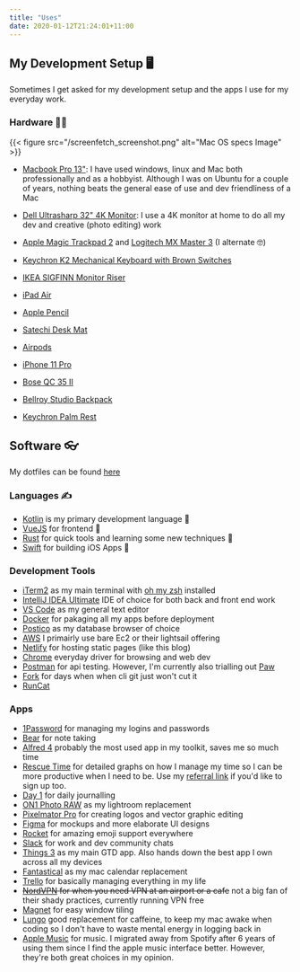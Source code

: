 ```yaml
---
title: "Uses"
date: 2020-01-12T21:24:01+11:00
---
```


## My Development Setup 🖥

Sometimes I get asked for my development setup and the apps I use for my everyday work. 

### Hardware ‍👨‍💻

{{< figure src="/screenfetch_screenshot.png" alt="Mac OS specs Image" >}}

- [Macbook Pro 13"](https://www.apple.com/au/macbook-pro-13/): I have used windows, linux and Mac both professionally and as a hobbyist. Although I was on Ubuntu for a couple of years, nothing beats the general ease of use and dev friendliness of a Mac

- [Dell Ultrasharp 32" 4K Monitor](https://www.amazon.com.au/32-Inch-Screen-LED-Lit-Monitor-U3219Q/dp/B07HDBD9CM): I use a 4K monitor at home to do all my dev and creative (photo editing) work

- [Apple Magic Trackpad 2](https://www.apple.com/au/shop/product/MJ2R2ZA/A/magic-trackpad-2-silver) and [Logitech MX Master 3](https://www.logitech.com/en-au/product/mx-master-3) (I alternate 🤓)

- [Keychron K2 Mechanical Keyboard with Brown Switches](https://www.keychron.com/products/keychron-k2-mechanical-keyboard?variant=31063869653081)

- [IKEA SIGFINN Monitor Riser](https://www.ikea.com/au/en/p/sigfinn-monitor-stand-fixed-height-bamboo-veneer-90388394/)

- [iPad Air](apple.com/au/ipad-air/)
 
- [Apple Pencil](https://www.apple.com/au/apple-pencil/)
  
- [Satechi Desk Mat](https://satechi.net/products/satechi-desk-mat-mate) 

- [Airpods](https://www.apple.com/au/airpods/)

- [iPhone 11 Pro](https://www.apple.com/au/iphone-11-pro/)

- [Bose QC 35 II](https://www.bose.com.au/en_au/products/headphones/over_ear_headphones/quietcomfort-35-wireless-ii.html)

- [Bellroy Studio Backpack](https://bellroy.com/products/studio-backpack/)

- [Keychron Palm Rest](https://www.keychron.com/products/keychron-k2-walnut-wood-palm-rest)

## Software 👓

My dotfiles can be found [here](https://github.com/shavz/dotfiles)

### Languages ✍️

- [Kotlin](https://kotlinlang.org/) is my primary development language 🚀
- [VueJS](https://vuejs.org/) for frontend 🤩
- [Rust](https://www.rust-lang.org/) for quick tools and learning some new techniques 🔨
- [Swift](https://developer.apple.com/swift/) for building iOS Apps 📱

### Development Tools

- [iTerm2](https://iterm2.com) as my main terminal with [oh my zsh](https://github.com/ohmyzsh/ohmyzsh) installed
- [IntelliJ IDEA Ultimate](https://www.jetbrains.com/idea/) IDE of choice for both back and front end work
- [VS Code](https://code.visualstudio.com/) as my general text editor
- [Docker](https://www.docker.com) for pakaging all my apps before deployment
- [Postico](https://eggerapps.at/postico/) as my database browser of choice
- [AWS](https://aws.amazon.com/) I primairly use bare Ec2 or their lightsail offering
- [Netlify](https://www.netlify.com) for hosting static pages (like this blog)
- [Chrome](https://www.google.com/chrome/) everyday driver for browsing and web dev
- [Postman](https://www.getpostman.com) for api testing. However, I'm currently also trialling out [Paw](https://paw.cloud/)
- [Fork](https://git-fork.com/) for days when when cli git just won't cut it
- [RunCat](https://kyome.io/runcat/index.html)

### Apps 

- [1Password](https://1password.com) for managing my logins and passwords
- [Bear](https://bear.app) for note taking
- [Alfred 4](https://www.alfredapp.com/) probably the most used app in my toolkit, saves me so much time
- [Rescue Time](https://www.rescuetime.com/) for detailed graphs on how I manage my time so I can be more productive when I need to be. Use my [referral link](https://www.rescuetime.com/ref/2254444) if you'd like to sign up too.
- [Day 1](https://dayoneapp.com/) for daily journalling
- [ON1 Photo RAW](https://www.on1.com) as my lightroom replacement
- [Pixelmator Pro](https://www.pixelmator.com/pro/) for creating logos and vector graphic editing
- [Figma](https://www.figma.com) for mockups and more elaborate UI designs
- [Rocket](https://matthewpalmer.net/rocket/) for amazing emoji support everywhere
- [Slack](https://slack.com/intl/en-au/) for work and dev community chats
- [Things 3](https://culturedcode.com/things/) as my main GTD app. Also hands down the best app I own across all my devices
- [Fantastical](https://flexibits.com/fantastical) as my mac calendar replacement
- [Trello](https://trello.com/en) for basically managing everything in my life
- ~~[NordVPN](https://nordvpn.com) for when you need VPN at an airport or a cafe~~ not a big fan of their shady practices, currently running VPN free
- [Magnet](https://apps.apple.com/au/app/magnet/id441258766?mt=12) for easy window tiling
- [Lungo](https://apps.apple.com/us/app/lungo/id1263070803?mt=12) good replacement for caffeine, to keep my mac awake when coding so I don't have to waste mental energy in logging back in
- [Apple Music](https://www.apple.com/au/apple-music/) for music. I migrated away from Spotify after 6 years of using them since I find the apple music interface better. However, they're both great choices in my opinion.

